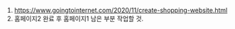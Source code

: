 1. https://www.goingtointernet.com/2020/11/create-shopping-website.html
2. 홈페이지2 완료 후 홈페이지1 남은 부분 작업할 것.
